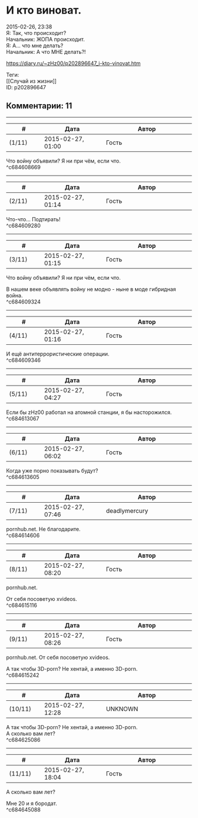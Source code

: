 И кто виноват.
==============

  
2015-02-26, 23:38  
 Я: Так, что происходит?   
 Начальник: ЖОПА происходит.   
 Я: А... что мне делать?   
 Начальник: А что МНЕ делать?!   
  
<https://diary.ru/~zHz00/p202896647_i-kto-vinovat.htm>  
  
Теги:  
[[Случай из жизни]]  
ID: p202896647  


Комментарии: 11
---------------

  


---



|         #         |              Дата              |                     Автор                     |           ID           |
| --- | --- | --- | --- |
| (1/11) | 2015-02-27, 01:00 | Гость | c684608669 |

  
 Что войну объявили? Я ни при чём, если что.   
 ^c684608669

---



|         #         |              Дата              |                     Автор                     |           ID           |
| --- | --- | --- | --- |
| (2/11) | 2015-02-27, 01:14 | Гость | c684609280 |

  
 Что-что... Подтирать!   
 ^c684609280

---



|         #         |              Дата              |                     Автор                     |           ID           |
| --- | --- | --- | --- |
| (3/11) | 2015-02-27, 01:15 | Гость | c684609324 |

  
  Что войну объявили? Я ни при чём, если что.    
   
 В нашем веке объявлять войну не модно - ныне в моде гибридная война.   
 ^c684609324

---



|         #         |              Дата              |                     Автор                     |           ID           |
| --- | --- | --- | --- |
| (4/11) | 2015-02-27, 01:16 | Гость | c684609346 |

  
 И ещё антитеррористические операции.   
 ^c684609346

---



|         #         |              Дата              |                     Автор                     |           ID           |
| --- | --- | --- | --- |
| (5/11) | 2015-02-27, 04:27 | Гость | c684613067 |

  
 Если бы zHz00 работал на атомной станции, я бы насторожился.   
 ^c684613067

---



|         #         |              Дата              |                     Автор                     |           ID           |
| --- | --- | --- | --- |
| (6/11) | 2015-02-27, 06:02 | Гость | c684613605 |

  
 Когда уже порно показывать будут?   
 ^c684613605

---



|         #         |              Дата              |                     Автор                     |           ID           |
| --- | --- | --- | --- |
| (7/11) | 2015-02-27, 07:46 | deadlymercury | c684614606 |

  
 pornhub.net. Не благодарите.   
 ^c684614606

---



|         #         |              Дата              |                     Автор                     |           ID           |
| --- | --- | --- | --- |
| (8/11) | 2015-02-27, 08:20 | Гость | c684615116 |

  
  pornhub.net.    
   
 От себя посоветую xvideos.   
 ^c684615116

---



|         #         |              Дата              |                     Автор                     |           ID           |
| --- | --- | --- | --- |
| (9/11) | 2015-02-27, 08:26 | Гость | c684615242 |

  
  pornhub.net.   От себя посоветую xvideos.    
   
 А так чтобы 3D-porn? Не хентай, а именно 3D-porn.   
 ^c684615242

---



|         #         |              Дата              |                     Автор                     |           ID           |
| --- | --- | --- | --- |
| (10/11) | 2015-02-27, 12:28 | UNKNOWN | c684625086 |

  
  А так чтобы 3D-porn? Не хентай, а именно 3D-porn.    
 А сколько вам лет?   
 ^c684625086

---



|         #         |              Дата              |                     Автор                     |           ID           |
| --- | --- | --- | --- |
| (11/11) | 2015-02-27, 18:04 | Гость | c684645088 |

  
  А сколько вам лет?    
   
 Мне 20 и я бородат.   
 ^c684645088